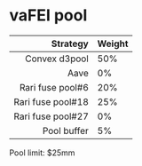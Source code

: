 # vaFEI pool
|Strategy | Weight |
|-------: | --------|
|Convex d3pool | 50%
|Aave              | 0%     |
|Rari fuse pool#6  | 20%     |
|Rari fuse pool#18 | 25%     |
|Rari fuse pool#27 | 0%     |
|Pool buffer | 5%     |

Pool limit: $25mm
